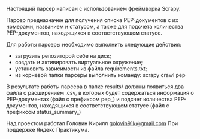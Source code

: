 Настоящий парсер написан с использованием  фреймворка Scrapy.

Парсер предназначен для получения списка PEP-документов с их номерами, названием и статусом, а также для подсчета количества PEP-документов, находящихся в соответствующем статусе.

Для работы парсеры необходимо выполнить следующие действия:
- загрузить репозиторой себе на диск;
- создать и активировать виртуальное окружение;
- установить зависимости из файла requirements.txt;
- из корневой папки парсеры выполнить команду: scrapy crawl pep

В результате работы парсера в папке results/ должны появиться два файла с расширением .csv, в которых будет содержаться информация о PEP-документах (файл с префиксом pep_) и подсчет количества PEP-документов, находящихся в соответствующем статусе (файл с префиксом status_summary_)

Над проектом работал Головин Кирилл golovin91k@gmail.com
При поддержке Яндекс Практикума.